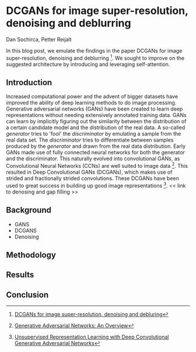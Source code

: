 # DCGANs for image super-resolution, denoising and deblurring
Dan Sochirca, Petter Reijalt

In this blog post, we emulate the findings in the paper DCGANs for image super-resolution, denoising and deblurring [^1]. We sought to improve on the suggested architecture by introducing and leveraging self-attention. 

## Introduction
Increased computational power and the advent of bigger datasets have improved the ability of deep learning methods to do image processing. Generative adversarial networks (GANs) have been created to learn deep representations without needing extensively annotated training data. GANs can learn by implicitly figuring out the similarity between the distribution of a certain candidate model and the distribution of the real data. A so-called _generator_ tries to 'fool' the _discriminator_ by emulating a sample from the real data set. The _discriminator_ tries to differentiate between samples produced by the _generator_ and drawn from the real data distribution. Early GANs made use of fully connected neural networks for both the generator and the discriminator. This naturally evolved into convolutional GANs, as Convolutional Neural Networks (CCNs) are well suited to image data [^2]. This resulted in Deep Convolutional GANs (DCGANs), which makes use of strided and fractionally strided convolutions. These DCGANs have been used to great success in building up good image representations [^3]. << link to denosing and gap filling >>

## Background
- GANS
- DCGANS
- Denoising

## Methodology

## Results

## Conclusion


[^1]: [DCGANs for image super-resolution, denoising and debluring](https://stanford.edu/class/ee367/Winter2017/yan_wang_ee367_win17_report.pdf)
[^2]: [Generative Adversarial Networks: An Overview](https://ieeexplore.ieee.org/abstract/document/8253599)
[^3]: [Unsupervised Representation Learning with Deep Convolutional Generative Adversarial Networks](https://arxiv.org/abs/1511.06434)

